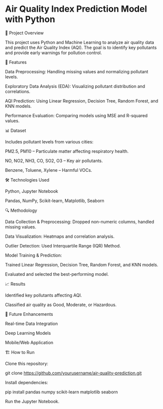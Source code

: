 # Air Quality Index Prediction Model with Python
📌 Project Overview

This project uses Python and Machine Learning to analyze air quality data and predict the Air Quality Index (AQI). The goal is to identify key pollutants and provide early warnings for pollution control.

🚀 Features

Data Preprocessing: Handling missing values and normalizing pollutant levels.

Exploratory Data Analysis (EDA): Visualizing pollutant distribution and correlations.

AQI Prediction: Using Linear Regression, Decision Tree, Random Forest, and KNN models.

Performance Evaluation: Comparing models using MSE and R-squared values.

📊 Dataset

Includes pollutant levels from various cities:

PM2.5, PM10 – Particulate matter affecting respiratory health.

NO, NO2, NH3, CO, SO2, O3 – Key air pollutants.

Benzene, Toluene, Xylene – Harmful VOCs.

🛠 Technologies Used

Python, Jupyter Notebook

Pandas, NumPy, Scikit-learn, Matplotlib, Seaborn

🔍 Methodology

Data Collection & Preprocessing: Dropped non-numeric columns, handled missing values.

Data Visualization: Heatmaps and correlation analysis.

Outlier Detection: Used Interquartile Range (IQR) Method.

Model Training & Prediction:

Trained Linear Regression, Decision Tree, Random Forest, and KNN models.

Evaluated and selected the best-performing model.

📈 Results

Identified key pollutants affecting AQI.

Classified air quality as Good, Moderate, or Hazardous.

🔮 Future Enhancements

Real-time Data Integration

Deep Learning Models

Mobile/Web Application

🏗 How to Run

Clone this repository:

git clone https://github.com/yourusername/air-quality-prediction.git

Install dependencies:

pip install pandas numpy scikit-learn matplotlib seaborn

Run the Jupyter Notebook.
